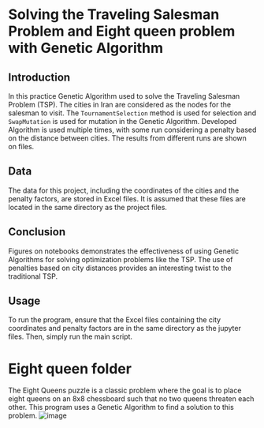 
# Solving the Traveling Salesman Problem and Eight queen problem with Genetic Algorithm

## Introduction
In this practice Genetic Algorithm used to solve the Traveling Salesman Problem (TSP). The cities in Iran are considered as the nodes for the salesman to visit. The `TournamentSelection` method is used for selection and `SwapMutation` is used for mutation in the Genetic Algorithm. Developed Algorithm is used multiple times, with some run considering a penalty based on the distance between cities. The results from different runs are shown on files.

## Data
The data for this project, including the coordinates of the cities and the penalty factors, are stored in Excel files. It is assumed that these files are located in the same directory as the project files.

## Conclusion
Figures on notebooks demonstrates the effectiveness of using Genetic Algorithms for solving optimization problems like the TSP. The use of penalties based on city distances provides an interesting twist to the traditional TSP.

## Usage
To run the program, ensure that the Excel files containing the city coordinates and penalty factors are in the same directory as the jupyter files. Then, simply run the main script.

# Eight queen folder
The Eight Queens puzzle is a classic problem where the goal is to place eight queens on an 8x8 chessboard such that no two queens threaten each other. This program uses a Genetic Algorithm to find a solution to this problem.
![image](https://github.com/MiladGIS/Heuristic-algorithms/assets/96174234/660cde04-b318-482e-9094-cd6cd7595359)

